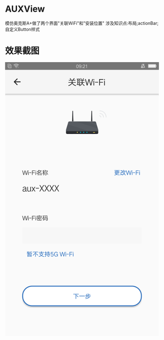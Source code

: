 # AUXView
模仿奥克斯A+做了两个界面"关联WiFi"和"安装位置"
涉及知识点:布局;actionBar;自定义Button样式
# 效果截图
![image](https://github.com/lxhcf/AUXView/blob/master/Screenshot_2019-08-23-09-21-28-05.png)
